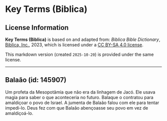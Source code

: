 # Key Terms (Biblica)

## License Information

**Key Terms (Biblica)** is based on and adapted from: _Biblica Bible Dictionary_, [Biblica, Inc.](https://www.biblica.com/), 2023, which is licensed under a [CC BY-SA 4.0 license](https://creativecommons.org/licenses/by-sa/4.0/legalcode.en).

This markdown version (created `2025-10-20`) is provided under the same license.



--------------------------------

## Balaão (id: 145907)

Um profeta da Mesopotâmia que não era da linhagem de Jacó. Ele usava magia para saber o que aconteceria no futuro. Balaque o contratou para amaldiçoar o povo de Israel. A jumenta de Balaão falou com ele para tentar impedi\-lo. Deus fez com que Balaão abençoasse seu povo em vez de amaldiçoá\-lo.


